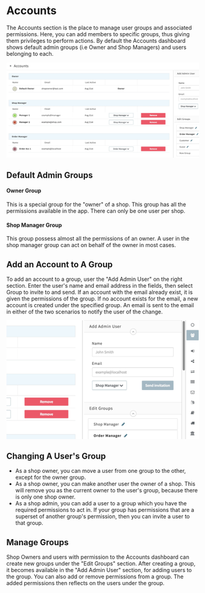 # Accounts

The Accounts section is the place to manage user groups and associated permissions. Here, you can add members to specific groups, thus giving them privileges to perform actions. By default the Accounts dashboard shows default admin groups (i.e Owner and Shop Managers) and users belonging to each.

![](/assets/admin-accounts-dashboard-groups.png "Accounts Dashboard showing default admin groups and an admin created group")

## Default Admin Groups
#### Owner Group
This is a special group for the "owner" of a shop. This group has all the permissions available in the app. There can only be one user per shop.

#### Shop Manager Group
This group possess almost all the permissions of an owner. A user in the shop manager group can act on behalf of the owner in most cases.

## Add an Account to A Group

To add an account to a group, user the "Add Admin User" on the right section. Enter the user's name and email address in the fields, then select Group to invite to and send. If an account with the email already exist, it is given the permissions of the group. If no account exists for the email, a new account is created under the specified group. An email is sent to the email in either of the two scenarios to notify the user of the change.

![](/assets/admin-accounts-dashboard-add-user.png "Reaction Commerce Dashboard")

## Changing A User's Group
* As a shop owner, you can move a user from one group to the other, except for the owner group.
* As a shop owner, you can make another user the owner of a shop. This will remove you as the current owner to the user's group, because there is only one shop owner.
* As a shop admin, you can add a user to a group which you have the required permissions to act in. If your group has permissions that are a superset of another group's permission, then you can invite a user to that group.

## Manage Groups

Shop Owners and users with permission to the Accounts dashboard can create new groups under the "Edit Groups" section. After creating a group, it becomes available in the "Add Admin User" section, for adding users to the group. You can also add or remove permissions from a group. The added permissions then reflects on the users under the group.
